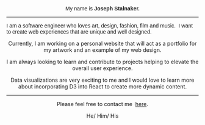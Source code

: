 <p align='center';"><span style="font-family: century-gothic, Century Gothic, CenturyGothic, AppleGothic, sans-serif;">My name is&nbsp;</span><strong><span style="font-family: century-gothic, Century Gothic, CenturyGothic, AppleGothic, sans-serif;">Joseph Stalnaker.</span></strong></p>
<p align='center'>
<hr>
    <font face="century-gothic, Century Gothic, CenturyGothic, AppleGothic, sans-serif">I am a software engineer who loves art, design, fashion, film and music. &nbsp;I want to create web experiences that are unique and well designed.</font>
</p>
<p align='center'>
    <font face="century-gothic, Century Gothic, CenturyGothic, AppleGothic, sans-serif sans-serif">Currently, I am working on a personal website that will act as a portfolio for my artwork and an example of my web design.</font>
</p>
<p align='center'>
    <font face="century-gothic, Century Gothic, CenturyGothic, AppleGothic, sans-serif sans-serif">I am always looking to learn and contribute to projects helping to elevate the overall user experience.</font>
</p>
<p align='center'>
    <font face="century-gothic, Century Gothic, CenturyGothic, AppleGothic, sans-serif sans-serif">Data visualizations are very exciting to me and I would love to learn more about incorporating D3 into React to&nbsp;create more dynamic content.</font>
</p>
                                                                                                  <hr>
<p align='center'>
    <font face="century-gothic, Century Gothic, CenturyGothic, AppleGothic, sans-serif sans-serif">Please feel free to contact me&nbsp;</font>
    <font face="century-gothic, Century Gothic, CenturyGothic, AppleGothic, sans-serif sans-serif"><a href="mailto:josephlstalnaker@gmail.com">here</a>.</font>
</p>
<p align='center'>
    <font face="century-gothic, Century Gothic, CenturyGothic, AppleGothic, sans-serif sans-serif">He/ Him/ His</font>
</p>
<p><br></p>
